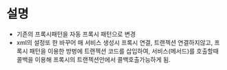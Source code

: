 # 설명 

- 기존의 프록시패턴을 자동 프록시 패턴으로 변경
- xml의 설정또 한 바꾸어 매 서비스 생성시 프록시 연결, 트랜젝션 연결하지않고, 프록시 패턴을 이용한 방벙에 트랜젝션 코드를 삽입하여, 서비스(메서드)를 호출할때 콜백을 이용해 프록시의 트랜젝션안에서 콜백호출가능하게 됨.

